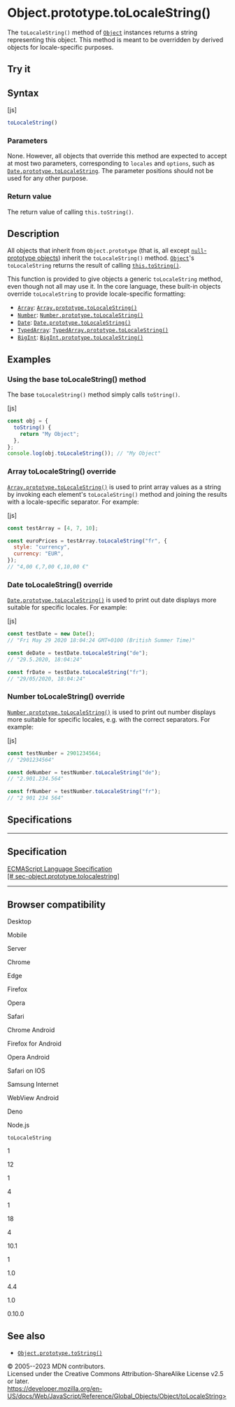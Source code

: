 Object.prototype.toLocaleString()
=================================

 
The `toLocaleString()` method of [`Object`](../object) instances returns
a string representing this object. This method is meant to be overridden
by derived objects for locale-specific purposes.


 
Try it 
------

 



 
Syntax
------

 
 
 
[js]


```js
toLocaleString()
```




 
### Parameters

 
None. However, all objects that override this method are expected to
accept at most two parameters, corresponding to `locales` and `options`,
such as [`Date.prototype.toLocaleString`](../date/tolocalestring). The
parameter positions should not be used for any other purpose.



 
### Return value 

 
The return value of calling `this.toString()`.



 
Description
-----------

 
All objects that inherit from `Object.prototype` (that is, all except
[`null`-prototype objects](../object#null-prototype_objects)) inherit
the `toLocaleString()` method. [`Object`](../object)\'s `toLocaleString`
returns the result of calling [`this.toString()`](tostring).

This function is provided to give objects a generic `toLocaleString`
method, even though not all may use it. In the core language, these
built-in objects override `toLocaleString` to provide locale-specific
formatting:

-   [`Array`](../array):
    [`Array.prototype.toLocaleString()`](../array/tolocalestring)
-   [`Number`](../number):
    [`Number.prototype.toLocaleString()`](../number/tolocalestring)
-   [`Date`](../date):
    [`Date.prototype.toLocaleString()`](../date/tolocalestring)
-   [`TypedArray`](../typedarray):
    [`TypedArray.prototype.toLocaleString()`](../typedarray/tolocalestring)
-   [`BigInt`](../bigint):
    [`BigInt.prototype.toLocaleString()`](../bigint/tolocalestring)



 
Examples
--------


 
### Using the base toLocaleString() method 

 
The base `toLocaleString()` method simply calls `toString()`.

 
 
[js]


```js
const obj = {
  toString() {
    return "My Object";
  },
};
console.log(obj.toLocaleString()); // "My Object"
```




 
### Array toLocaleString() override 

 
[`Array.prototype.toLocaleString()`](../array/tolocalestring) is used to
print array values as a string by invoking each element\'s
`toLocaleString()` method and joining the results with a locale-specific
separator. For example:

 
 
[js]


```js
const testArray = [4, 7, 10];

const euroPrices = testArray.toLocaleString("fr", {
  style: "currency",
  currency: "EUR",
});
// "4,00 €,7,00 €,10,00 €"
```




 
### Date toLocaleString() override 

 
[`Date.prototype.toLocaleString()`](../date/tolocalestring) is used to
print out date displays more suitable for specific locales. For example:

 
 
[js]


```js
const testDate = new Date();
// "Fri May 29 2020 18:04:24 GMT+0100 (British Summer Time)"

const deDate = testDate.toLocaleString("de");
// "29.5.2020, 18:04:24"

const frDate = testDate.toLocaleString("fr");
// "29/05/2020, 18:04:24"
```




 
### Number toLocaleString() override 

 
[`Number.prototype.toLocaleString()`](../number/tolocalestring) is used
to print out number displays more suitable for specific locales, e.g.
with the correct separators. For example:

 
 
[js]


```js
const testNumber = 2901234564;
// "2901234564"

const deNumber = testNumber.toLocaleString("de");
// "2.901.234.564"

const frNumber = testNumber.toLocaleString("fr");
// "2 901 234 564"
```




Specifications
--------------

 
  -----------------------------------------------------------------------------------------------------------------------------------------------
  Specification
  -----------------------------------------------------------------------------------------------------------------------------------------------
  [ECMAScript Language Specification\
  [\#
  sec-object.prototype.tolocalestring]](https://tc39.es/ecma262/multipage/fundamental-objects.html#sec-object.prototype.tolocalestring)

  -----------------------------------------------------------------------------------------------------------------------------------------------


Browser compatibility 
---------------------

 


Desktop

Mobile

Server

Chrome

Edge

Firefox

Opera

Safari

Chrome Android

Firefox for Android

Opera Android

Safari on IOS

Samsung Internet

WebView Android

Deno

Node.js

`toLocaleString`

1

12

1

4

1

18

4

10.1

1

1.0

4.4

1.0

0.10.0

 
See also 
--------

 
-   [`Object.prototype.toString()`](tostring)



 
© 2005--2023 MDN contributors.\
Licensed under the Creative Commons Attribution-ShareAlike License v2.5
or later.\
https://developer.mozilla.org/en-US/docs/Web/JavaScript/Reference/Global_Objects/Object/toLocaleString>

